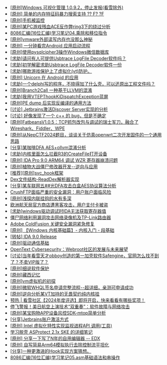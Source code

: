 + [[原创]Windows 可视化管理 1.0.9.2，停止发报(看雪除外)](https://bbs.kanxue.com/thread-284075.htm)
+ [[原创] 简单的内存特征码暴力搜索支持 ?? F? ?F](https://bbs.kanxue.com/thread-284451.htm)
+ [[原创]手机被监控](https://bbs.kanxue.com/thread-259365.htm)
+ [[原创]某PC游戏残血ACE反作弊ring3下的绕过分析](https://bbs.kanxue.com/thread-284667.htm)
+ [8086汇编(16位汇编)学习笔记04.乘除和移位指令](https://bbs.kanxue.com/thread-284989.htm)
+ [[原创]vmware外部读写内存也没那么神秘](https://bbs.kanxue.com/thread-284956.htm)
+ [[原创] 一分钟看完Android 应用启动流程](https://bbs.kanxue.com/thread-284686.htm)
+ [[原创]使用pysqlcipher3操作Windows微信数据库](https://bbs.kanxue.com/thread-281525.htm)
+ [[求助]请问有人可提供Usbtrace LogFile Decoder软件吗？](https://bbs.kanxue.com/thread-276854.htm)
+ [[求助]初学解密求助Usbtrace LogFile Decoder软件一份](https://bbs.kanxue.com/thread-280205.htm)
+ [[求助]哪款游戏保护上了虚拟化(vt)防护。](https://bbs.kanxue.com/thread-284987.htm)
+ [[原创] Unicorn 在 Android 的应用](https://bbs.kanxue.com/thread-253868.htm)
+ [[求助]一个delphi写的程序，不晓得加了什么壳，可以还原出工程文件吗？](https://bbs.kanxue.com/thread-284991.htm)
+ [[原创]Branch2Call 一种基于LLVM的混淆](https://bbs.kanxue.com/thread-284965.htm)
+ [[求助]我用VTEPThookKiDispatchException蓝屏](https://bbs.kanxue.com/thread-283387.htm)
+ [[原创]PE dump 后实现反编译的通用方法](https://bbs.kanxue.com/thread-284958.htm)
+ [[讨论] Jetbrains激活Discover Server实现的分析](https://bbs.kanxue.com/thread-283941.htm)
+ [[讨论] 好像发现了一个 c++ 的 bug，但是不确定](https://bbs.kanxue.com/thread-284988.htm)
+ [[原创]FatbeansV1.0.5：TCP抓包改包与调试的瑞士军刀，融合了Wireshark、Fiddler、WPE](https://bbs.kanxue.com/thread-284571.htm)
+ [[原创]从NepCTF2024题目，谈谈关于仿真openwrt二次开发固件的一个通用思路](https://bbs.kanxue.com/thread-284126.htm)
+ [[分享]某咖啡DFA AES+ollvm混淆分析](https://bbs.kanxue.com/thread-284992.htm)
+ [[求助]内核里面怎么拦截R3的CreateFile打开设备](https://bbs.kanxue.com/thread-282585.htm)
+ [[原创] IDA Pro 9.0 ARM64 调试 WZR 寄存器崩溃问题](https://bbs.kanxue.com/thread-284993.htm)
+ [[原创]植物大战僵尸修改器开发--逆向与应用](https://bbs.kanxue.com/thread-284929.htm)
+ [[推荐][原创]svc_hook框架](https://bbs.kanxue.com/thread-284713.htm)
+ [Dex文件结构-ReadDex解析器实现](https://bbs.kanxue.com/thread-284995.htm)
+ [[分享]某车联网五##光DFA攻击白盒AES协议算法分析](https://bbs.kanxue.com/thread-284994.htm)
+ [CrushFTP面临严重的安全漏洞：用户账户面临风险](https://bbs.kanxue.com/thread-285002.htm)
+ [[原创]浅探内联挂钩的水有多深](https://bbs.kanxue.com/thread-282877.htm)
+ [欧洲航天局官方商店遭黑客攻击，用户支付卡被盗](https://bbs.kanxue.com/thread-285000.htm)
+ [[求助]windows驱动调试时IDA无法获取寄存器值](https://bbs.kanxue.com/thread-284007.htm)
+ [僵尸网络利用漏洞攻击网络录像机及TP-Link路由器](https://bbs.kanxue.com/thread-284999.htm)
+ [Adobe ColdFusion 关键安全漏洞紧急修复](https://bbs.kanxue.com/thread-284997.htm)
+ [[原创] 【Windows 内核基础篇】- 内核入门 - 段基础](https://bbs.kanxue.com/thread-285005.htm)
+ [[转帖] IDA 9.0 Release](https://bbs.kanxue.com/thread-283917.htm)
+ [[原创]驱动通信基础](https://bbs.kanxue.com/thread-284623.htm)
+ [OpenText Cybersecurity：Webroot社区的发展与未来展望](https://bbs.kanxue.com/thread-285004.htm)
+ [[讨论]当年看雪天才obboy创造的第一加壳软件Safengine，官网怎么找不到了？不卖VIP版了？](https://bbs.kanxue.com/thread-284974.htm)
+ [[原创]细说软件保护](https://bbs.kanxue.com/thread-284629.htm)
+ [[原创]藏西记忆](https://bbs.kanxue.com/thread-266970.htm)
+ [[原创]vm虚拟机的初探](https://bbs.kanxue.com/thread-284883.htm)
+ [[原创]微软WHQL签名申请完整流程--超详细，亲测可申请成功](https://bbs.kanxue.com/thread-282868.htm)
+ [[原创]逆向分析某VT加持的无畏契约纯内核挂](https://bbs.kanxue.com/thread-281181.htm)
+ [预热 | 看雪社区【2024年度评选】即将开启，快来看看有哪些奖项！](https://bbs.kanxue.com/thread-284945.htm)
+ [停飞警报！美日航空上演技术“双重奏”：软件故障与网络攻击](https://bbs.kanxue.com/thread-285008.htm)
+ [[原创]某宝购物APP设备风控SDK-mtop简单分析](https://bbs.kanxue.com/thread-284241.htm)
+ [[分享]Jetbrains账户激活方式](https://bbs.kanxue.com/thread-284298.htm)
+ [[原创] Intel 虚拟化特性实现监视进程API 调用(工具)](https://bbs.kanxue.com/thread-283716.htm)
+ [学习脱壳 ASProtect 2.1x SKE 的详细笔记](https://bbs.kanxue.com/thread-283321.htm)
+ [[原创] 分享一下写了N年的自用编辑器 -- EDX](https://bbs.kanxue.com/thread-269628.htm)
+ [[原创] 自写简易Arm64模拟执行去除控制流平坦化](https://bbs.kanxue.com/thread-284890.htm)
+ [[分享]一种更激进的Hook实现方案猜想。](https://bbs.kanxue.com/thread-284824.htm)
+ [8086汇编(16位汇编)学习笔记05.asm基础语法和串操作](https://bbs.kanxue.com/thread-285009.htm)
